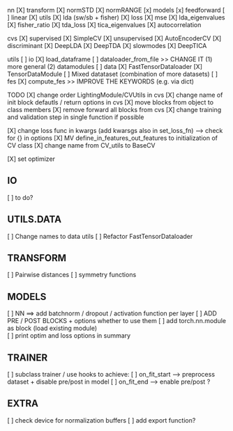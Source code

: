 nn
    [X] transform
        [X] normSTD
        [X] normRANGE
    [x] models 
        [x] feedforward
        [ ] linear
    [X] utils
        [X] lda (sw/sb + fisher)
    [X] loss
        [X] mse 
        [X] lda_eigenvalues
        [X] fisher_ratio
        [X] tda_loss
        [X] tica_eigenvalues
        [X] autocorrelation

cvs
    [X] supervised
        [X] SimpleCV
    [X] unsupervised
        [X] AutoEncoderCV
    [X] discriminant
        [X] DeepLDA 
        [X] DeepTDA
    [X] slowmodes
        [X] DeepTICA

utils 
    [ ] io
        [X] load_dataframe
        [ ] dataloader_from_file >> CHANGE IT (1) more general (2) datamodules
    [ ] data
        [X] FastTensorDataloader
        [X] TensorDataModule
        [ ] Mixed datataset (combination of more datasets)
    [ ] fes
        [X] compute_fes >> IMPROVE THE KEYWORDS (e.g. via dict)

TODO
[X] change order LightingModule/CVUtils in cvs
[X] change name of init block defautls / return options in cvs
[X] move blocks from object to class members 
[X] remove forward all blocks from cvs
[X] change training and validation step in single function if possible

[X] change loss func in kwargs (add kwarsgs also in set_loss_fn) --> check for {} in options
[X] MV define_in_features_out_features to initialization of CV class
[X] change name from CV_utils to BaseCV

[X] set optimizer

## IO

[ ] to do?

## UTILS.DATA

[ ] Change names to data utils
[ ] Refactor FastTensorDataloader

## TRANSFORM 
 
[ ] Pairwise distances
[ ] symmetry functions

## MODELS

[ ] NN ==> add batchnorm / dropout / activation function  per layer
[ ] ADD PRE / POST BLOCKS + options whether to use them 
[ ] add torch.nn.module as block (load existing module)  
[ ] print optim and loss options in summary

## TRAINER

[ ] subclass trainer / use hooks to achieve:
    [ ] on_fit_start --> preprocess dataset + disable pre/post in model
    [ ] on_fit_end --> enable pre/post ?

## EXTRA

[ ] check device for normalization buffers 
[ ] add export function?



